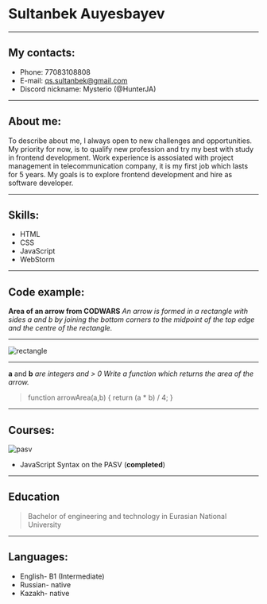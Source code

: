 # Sultanbek Auyesbayev
***
## My contacts: 
* Phone: 77083108808 
* E-mail: qs.sultanbek@gmail.com 
* Discord nickname: Mysterio (@HunterJA)
***
## About me: 
To describe about me, I always open to new challenges and opportunities.
My priority for now, is to qualify new profession and try my best with study in frontend development. 
Work experience is assosiated with project management in telecommunication company, it is my first job which lasts for 5 years. 
My goals is to explore frontend development and hire as software developer.
***
## Skills: 
* HTML 
* CSS 
* JavaScript 
* WebStorm
***
## Code example:
**Area of an arrow from CODWARS** *An arrow is formed in a rectangle with sides a and b by joining the bottom corners to the midpoint of the top edge and the centre of the rectangle.*

***
 ![rectangle](https://i.postimg.cc/WpSjbKvQ/rectangle.png)
***

**a** and **b** *are integers and > 0 Write a function which returns the area of the arrow.*
> function arrowArea(a,b) { 
>    return (a * b) / 4; 
>    }

***
## Courses:
 ![pasv](https://i.postimg.cc/NGyMSBTd/cv.png)
* JavaScript Syntax on the PASV (**completed**)
***
## Education
> Bachelor of engineering and technology in Eurasian National University
***

## Languages: 
* English- B1 (Intermediate) 
* Russian- native 
* Kazakh- native